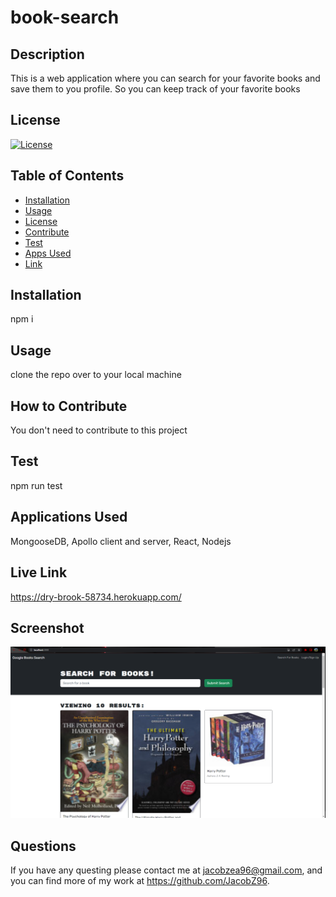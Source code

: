 # book-search

## Description 
This is a web application where you can search for your favorite books and save them to you profile. So you can keep track of your favorite books

## License 
[![License](https://img.shields.io/badge/License-MIT-yellow.svg)](https://opensource.org/licenses/)

## Table of Contents
- [Installation](#installation)
- [Usage](#usage)
- [License](#license)
- [Contribute](#how-to-contribute)
- [Test](#test)
- [Apps Used](#applications-used)
- [Link](#live-link)

## Installation 
npm i

## Usage 
clone the repo over to your local machine 


## How to Contribute 
You don't need to contribute to this project 

## Test
npm run test

## Applications Used
MongooseDB, Apollo client and server, React, Nodejs

## Live Link
https://dry-brook-58734.herokuapp.com/

## Screenshot
![Screenshot of webpage](./screenshot/week21.png "screen shot of webpage")

## Questions
If you have any questing please contact me at jacobzea96@gmail.com, and you can find more of my work at https://github.com/JacobZ96. 
